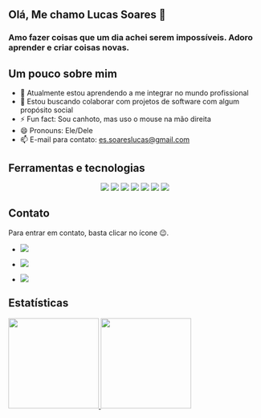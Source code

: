 ## Olá, Me chamo Lucas Soares 👋

### Amo fazer coisas que um dia achei serem impossíveis. Adoro aprender e criar coisas novas.

## Um pouco sobre mim

- 🌱 Atualmente estou aprendendo a me integrar no mundo profissional
- 👯 Estou buscando colaborar com projetos de software com algum propósito social
- ⚡ Fun fact: Sou canhoto, mas uso o mouse na mão direita
- 😄 Pronouns: Ele/Dele
- 📫 E-mail para contato: es.soareslucas@gmail.com

## Ferramentas e tecnologias

<p align="center">
  <img src="https://img.shields.io/badge/GitHub-100000?style=for-the-badge&logo=github&logoColor=white">
  <img src="https://img.shields.io/badge/HTML5-E34F26?style=for-the-badge&logo=html5&logoColor=white">
  <img src="https://img.shields.io/badge/CSS3-1572B6?style=for-the-badge&logo=css3&logoColor=white">
  <img src="https://img.shields.io/badge/Java-ED8B00?style=for-the-badge&logo=java&logoColor=white">
  <img src="https://img.shields.io/badge/React-20232A?style=for-the-badge&logo=react&logoColor=61DAFB">
  <img src="https://img.shields.io/badge/C-00599C?style=for-the-badge&logo=c&logoColor=white">
  <img src="https://img.shields.io/badge/Python-3776AB.svg?style=for-the-badge&logo=Python&logoColor=white">
</p>

## Contato

Para entrar em contato, basta clicar no ícone :wink:.
- [<img src="https://img.shields.io/badge/Telegram-2CA5E0?style=for-the-badge&logo=telegram&logoColor=white">](https://t.me/soresrlucas)
  
- [<img src="https://img.shields.io/badge/Instagram-E4405F?style=for-the-badge&logo=instagram&logoColor=white">](https://www.instagram.com/soares_lsr/)
  
- [<img src="https://img.shields.io/badge/Gmail-D14836?style=for-the-badge&logo=gmail&logoColor=white">](mailto:es.soareslucas@gmail.com)

## Estatísticas

<div>
  <a href="https://github.com/soaresrlucas">
  <img height="180em" src="https://github-readme-stats.vercel.app/api/top-langs/?username=soaresrlucas&layout=compact&langs_count=7&theme=dracula"/>
  <img height="180em" src="https://github-readme-stats.vercel.app/api?username=soaresrlucas&show_icons=true&theme=dracula&include_all_commits=true&count_private=true"/>
</div>
